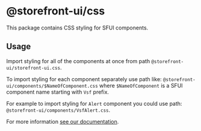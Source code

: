 # @storefront-ui/css

This package contains CSS styling for SFUI components.

## Usage

Import styling for all of the components at once from path `@storefront-ui/storefront-ui.css`.

To import styling for each component separately use path like:
`@storefront-ui/components/$NameOfComponent.css`
where `$NameOfComponent` is a SFUI component name starting with `Vsf` prefix.

For example to import styling for `Alert` component you could use path:
`@storefront-ui/components/VsfAlert.css`.

For more information [see our documentation](https://docs.storefrontui.io/v2/).
